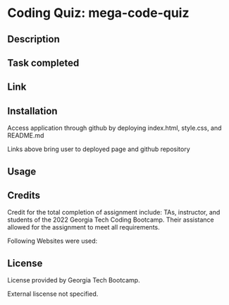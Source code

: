 # Coding Quiz: mega-code-quiz

## Description



## Task completed



## Link



## Installation

Access application through github by deploying index.html, style.css, and README.md

Links above bring user to deployed page and github repository

## Usage



## Credits

Credit for the total completion of assignment include: TAs, instructor, and students of the 2022 Georgia Tech Coding Bootcamp. Their assistance allowed for the assignment to meet all requirements.

Following Websites were used:

## License

License provided by Georgia Tech Bootcamp.

External liscense not specified.

